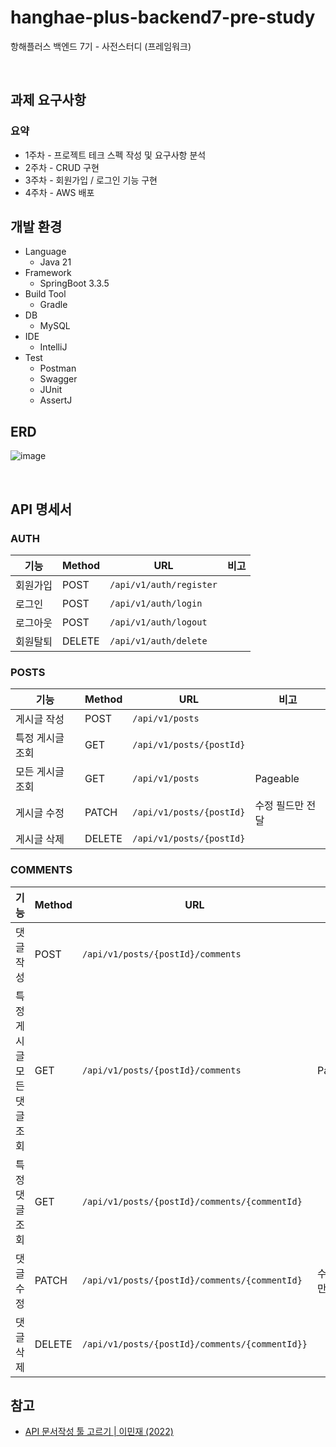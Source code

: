 # hanghae-plus-backend7-pre-study

항해플러스 백엔드 7기 - 사전스터디 (프레임워크)

<br/>

## 과제 요구사항

### 요약

- 1주차 - 프로젝트 테크 스펙 작성 및 요구사항 분석
- 2주차 - CRUD 구현
- 3주차 - 회원가입 / 로그인 기능 구현
- 4주차 - AWS 배포

## 개발 환경

- Language
    - Java 21
- Framework
    - SpringBoot 3.3.5
- Build Tool
    - Gradle
- DB
    - MySQL
- IDE
    - IntelliJ
- Test
    - Postman
    - Swagger
    - JUnit
    - AssertJ

## ERD

![image](https://github.com/user-attachments/assets/8300650b-a541-4d5c-971e-9b76deffae33)



<br/>

## API 명세서

### AUTH

| 기능   | Method | URL                     | 비고 |
|------|--------|-------------------------|----|
| 회원가입 | POST   | `/api/v1/auth/register` |    |
| 로그인  | POST   | `/api/v1/auth/login`    |    |
| 로그아웃 | POST   | `/api/v1/auth/logout`   |    |
| 회원탈퇴 | DELETE | `/api/v1/auth/delete`   |    |

### POSTS

| 기능        | Method | URL                      | 비고        |
|-----------|--------|--------------------------|-----------|
| 게시글 작성    | POST   | `/api/v1/posts`          |           |
| 특정 게시글 조회 | GET    | `/api/v1/posts/{postId}` |           |
| 모든 게시글 조회 | GET    | `/api/v1/posts`          | Pageable  |
| 게시글 수정    | PATCH  | `/api/v1/posts/{postId}` | 수정 필드만 전달 |
| 게시글 삭제    | DELETE | `/api/v1/posts/{postId}` |           |

### COMMENTS

| 기능              | Method | URL                                            | 비고        |
|-----------------|--------|------------------------------------------------|-----------|
| 댓글 작성           | POST   | `/api/v1/posts/{postId}/comments`              |           |
| 특정 게시글 모든 댓글 조회 | GET    | `/api/v1/posts/{postId}/comments`              | Pageable  |
| 특정 댓글 조회        | GET    | `/api/v1/posts/{postId}/comments/{commentId}`  |           |
| 댓글 수정           | PATCH  | `/api/v1/posts/{postId}/comments/{commentId}`  | 수정 필드만 전달 |
| 댓글 삭제           | DELETE | `/api/v1/posts/{postId}/comments/{commentId}}` |           |

## 참고

- [API 문서작성 툴 고르기 | 이민재 (2022)](https://learnote-dev.com/java/Spring-A-%EB%AC%B8%EC%84%9C-%EC%9E%91%EC%84%B1%ED%95%98%EA%B8%B0/) 
